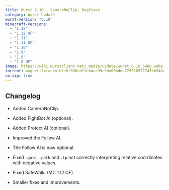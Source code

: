```yaml
---
title: Wurst 6.10 - CameraNoClip, Bugfixes
category: Wurst Update
wurst-version: "6.10"
minecraft-versions:
  - "1.12"
  - "1.12 OF"
  - "1.11"
  - "1.11 OF"
  - "1.10"
  - "1.9"
  - "1.8"
  - "1.8 OF"
image: https://wiki.wurstclient.net/_media/update/wurst_6.10_540p.webp
torrent: magnet:?xt=urn:btih:696cdffeb4ec99c9de00bdee729528572745bb54&dn=Wurst%206.10&tr=udp%3a%2f%2ftracker.opentrackr.org%3a1337%2fannounce&tr=udp%3a%2f%2f9.rarbg.com%3a2810%2fannounce&tr=udp%3a%2f%2fopen.tracker.cl%3a1337%2fannounce&tr=udp%3a%2f%2ftracker.openbittorrent.com%3a6969%2fannounce&tr=udp%3a%2f%2fexodus.desync.com%3a6969%2fannounce&tr=http%3a%2f%2ftracker.openbittorrent.com%3a80%2fannounce&tr=http%3a%2f%2fopenbittorrent.com%3a80%2fannounce&tr=udp%3a%2f%2fwww.torrent.eu.org%3a451%2fannounce&tr=udp%3a%2f%2ftracker.torrent.eu.org%3a451%2fannounce&tr=udp%3a%2f%2ftracker.tiny-vps.com%3a6969%2fannounce&tr=udp%3a%2f%2fretracker.lanta-net.ru%3a2710%2fannounce&tr=udp%3a%2f%2fopen.stealth.si%3a80%2fannounce&tr=udp%3a%2f%2ftracker1.bt.moack.co.kr%3a80%2fannounce&tr=udp%3a%2f%2ftracker.pomf.se%3a80%2fannounce&tr=udp%3a%2f%2ftracker.moeking.me%3a6969%2fannounce&tr=udp%3a%2f%2ftracker.dler.org%3a6969%2fannounce&tr=udp%3a%2f%2fretracker.netbynet.ru%3a2710%2fannounce&tr=udp%3a%2f%2fopentor.org%3a2710%2fannounce&tr=udp%3a%2f%2fexplodie.org%3a6969%2fannounce
no-zip: true
---
```

## Changelog

- Added CameraNoClip.

- Added FightBot AI (optional).

- Added Protect AI (optional).

- Improved the Follow AI.

- The Follow AI is now optional.

- Fixed `.goto`, `.path` and `.tp` not correctly interpreting relative coordinates with negative values.

- Fixed SafeWalk. (MC 1.12 OF)

- Smaller fixes and improvements.
